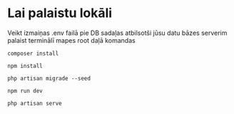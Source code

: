 # Lai palaistu lokāli

Veikt izmaiņas .env failā pie DB sadaļas atbilsotši jūsu datu bāzes serverim palaist terminālī mapes root daļā komandas

`composer install`

`npm install`

`php artisan migrade --seed`

`npm run dev`

`php artisan serve`
